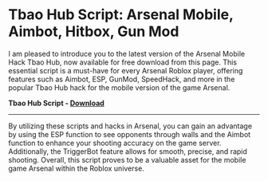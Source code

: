 <h1>Tbao Hub Script: Arsenal Mobile, Aimbot, Hitbox, Gun Mod</h1>

I am pleased to introduce you to the latest version of the Arsenal Mobile Hack Tbao Hub, now available for free download from this page. This essential script is a must-have for every Arsenal Roblox player, offering features such as Aimbot, ESP, GunMod, SpeedHack, and more in the popular Tbao Hub hack for the mobile version of the game Arsenal.


**Tbao Hub Script - [Download](https://dlgram.com/RhaJN)**


----------------------------------------------------------------------------------------------------------------


By utilizing these scripts and hacks in Arsenal, you can gain an advantage by using the ESP function to see opponents through walls and the Aimbot function to enhance your shooting accuracy on the game server. Additionally, the TriggerBot feature allows for smooth, precise, and rapid shooting. Overall, this script proves to be a valuable asset for the mobile game Arsenal within the Roblox universe.
